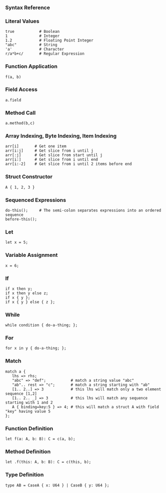 
### Syntax Reference

### Literal Values

```
true           # Boolean
1              # Integer
1.2            # Floating Point Integer
"abc"          # String
'a'            # Character
r/a*b+c/       # Regular Expression
```

### Function Application

```
f(a, b)
```

### Field Access

```
a.field
```

### Method Call

```
a.method(b,c)
```

### Array Indexing, Byte Indexing, Item Indexing

```
arr[i]       # Get one item
arr[i:j]     # Get slice from i until j
arr[:j]      # Get slice from start until j
arr[i:]      # Get slice from i until end
arr[i:-2]    # Get slice from i until 2 items before end
```

### Struct Constructor

```
A { 1, 2, 3 }
```

### Sequenced Expressions

```
do-this();     # The semi-colon separates expressions into an ordered sequence
before-this();
```

### Let

```
let x = 5;
```

### Variable Assignment

```
x = 6;
```

### If

```
if x then y;
if x then y else z;
if x { y };
if x { y } else { z };
```

### While

```
while condition { do-a-thing; };
```

### For

```
for x in y { do-a-thing; };
```

### Match

```
match a {
   lhs => rhs;
   "abc" => "def";           # match a string value "abc"
   "ab".. rest => "c";       # match a string starting with "ab"
   [1.. 2..] => 3            # this lhs will match only a two element sequence [1,2]
   [1.. 2.. _] => 3          # this lhs will match any sequence starting with 1 and 2
   A { binding=key:5 } => 4; # this will match a struct A with field "key" having value 5
};
```

### Function Definition

```
let f(a: A, b: B): C = c(a, b);
```

### Method Definition

```
let .f(this: A, b: B): C = c(this, b);
```

### Type Definition

```
type AB = CaseA { x: U64 } | CaseB { y: U64 };
```
